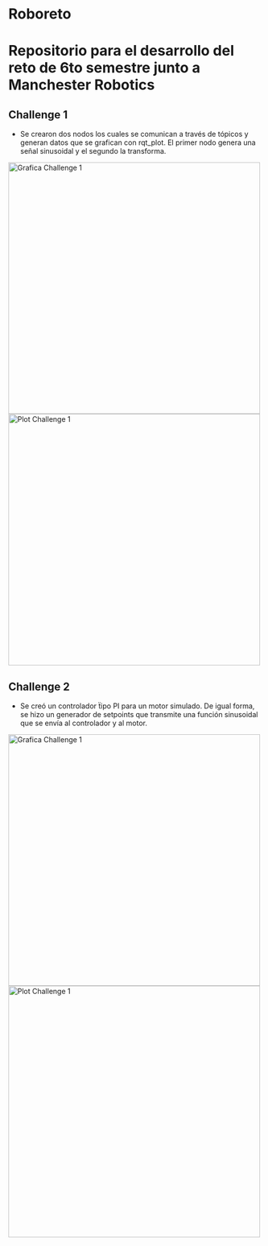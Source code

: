 # Roboreto
# Repositorio para el desarrollo del reto de 6to semestre junto a Manchester Robotics
 ## Challenge 1
 * Se crearon dos nodos los cuales se comunican a través de tópicos y generan datos que se grafican con rqt_plot. El primer nodo genera una señal   sinusoidal y el segundo la transforma.

<picture>
  <source srcset="https://github.com/armavi-black/Roboreto/blob/main/Images/CH1_graph.png">
  <img alt="Grafica Challenge 1" width="500" align="center">
</picture>

<picture>
  <source srcset="https://github.com/armavi-black/Roboreto/blob/main/Images/CH1_plot.png">
  <img alt="Plot Challenge 1" width="500" align="center">
</picture>

 ## Challenge 2
 * Se creó un controlador ẗipo PI para un motor simulado. De igual forma, se hizo un generador de setpoints que transmite una función sinusoidal que se envía al controlador y al motor.

<picture>
  <source srcset="https://github.com/armavi-black/Roboreto/blob/main/Images/CH2_graph.png">
  <img alt="Grafica Challenge 1" width="500" align="center">
</picture>

<picture>
  <source srcset="https://github.com/armavi-black/Roboreto/blob/main/Images/CH2_Plot.png">
  <img alt="Plot Challenge 1" width="500" align="center">
</picture>
